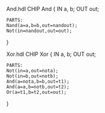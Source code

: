 And.hdl 
CHIP And {
    IN a, b;
    OUT out;


    PARTS:
    Nand(a=a,b=b,out=nandout);
    Not(in=nandout,out=out);
}



Xor.hdl
CHIP Xor {
    IN a, b;
    OUT out;

    PARTS:
    Not(in=a,out=nota);
    Not(in=b,out=notb);
    And(a=nota,b=b,out=t1);
    And(a=a,b=notb,out=t2);
    Or(a=t1,b=t2,out=out);
}
